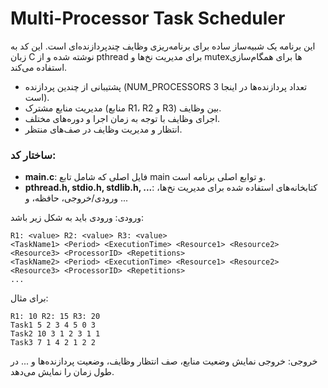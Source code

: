 # Multi-Processor Task Scheduler

این برنامه یک شبیه‌ساز ساده برای برنامه‌ریزی وظایف چندپردازنده‌ای است. این کد به زبان C نوشته شده و از pthread برای مدیریت نخ‌ها و mutexها برای همگام‌سازی استفاده می‌کند.

- پشتیبانی از چندین پردازنده (NUM_PROCESSORS تعداد پردازنده‌ها در اینجا 3 است).
- مدیریت منابع مشترک (منابع R1، R2 و R3) بین وظایف.
- اجرای وظایف با توجه به زمان اجرا و دوره‌های مختلف.
- انتظار و مدیریت وظایف در صف‌های منتظر.

### ساختار کد:
- **main.c**: فایل اصلی که شامل تابع main و توابع اصلی برنامه است.
- **pthread.h, stdio.h, stdlib.h, ...**: کتابخانه‌های استفاده شده برای مدیریت نخ‌ها، ورودی/خروجی، حافظه، و ...


ورودی:
ورودی باید به شکل زیر باشد:
```
R1: <value> R2: <value> R3: <value>
<TaskName1> <Period> <ExecutionTime> <Resource1> <Resource2> <Resource3> <ProcessorID> <Repetitions>
<TaskName2> <Period> <ExecutionTime> <Resource1> <Resource2> <Resource3> <ProcessorID> <Repetitions>
...
```
برای مثال:
```
R1: 10 R2: 15 R3: 20
Task1 5 2 3 4 5 0 3
Task2 10 3 1 2 3 1 1
Task3 7 1 4 2 1 2 2
```

خروجی:
خروجی نمایش وضعیت منابع، صف انتظار وظایف، وضعیت پردازنده‌ها و ... در طول زمان را نمایش می‌دهد.




